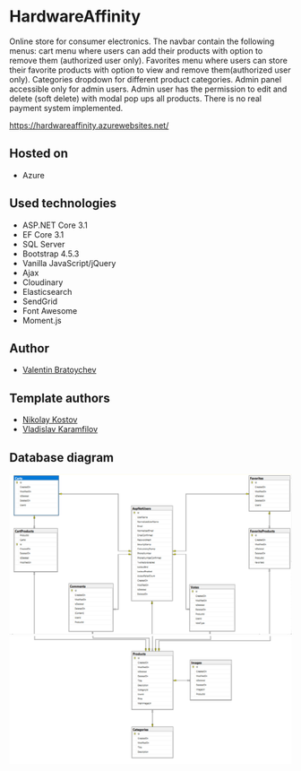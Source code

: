 # HardwareAffinity
Online store for consumer electronics. The navbar contain the following menus: cart menu where users can add their products with option to remove them (authorized user only). Favorites menu where users can store their favorite products with option to view and remove them(authorized user only). Categories dropdown for different product categories. Admin panel accessible only for admin users. Admin user has the permission to edit and delete (soft delete) with modal pop ups all products. There is no real payment system implemented. 

https://hardwareaffinity.azurewebsites.net/

## Hosted on

* Azure

## Used technologies

* ASP.NET Core 3.1
* EF Core 3.1
* SQL Server
* Bootstrap 4.5.3
* Vanilla JavaScript/jQuery
* Ajax
* Cloudinary
* Elasticsearch
* SendGrid
* Font Awesome
* Moment.js

## Author

- [Valentin Bratoychev](https://github.com/vib1336)

## Template authors

- [Nikolay Kostov](https://github.com/NikolayIT)
- [Vladislav Karamfilov](https://github.com/vladislav-karamfilov)

## Database diagram

![Database diagram](/images/diagram1.PNG)
![Database diagram](/images/diagram2.PNG)